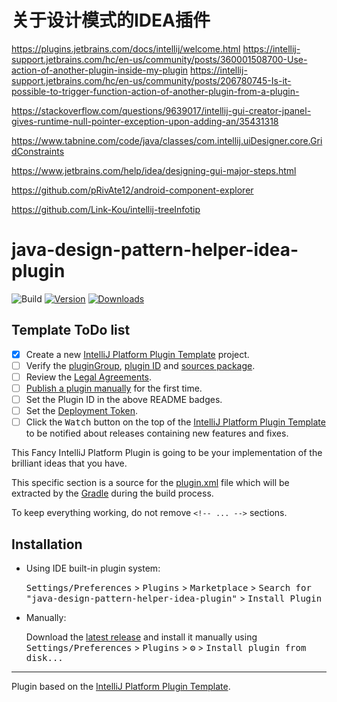 # 关于设计模式的IDEA插件


https://plugins.jetbrains.com/docs/intellij/welcome.html
https://intellij-support.jetbrains.com/hc/en-us/community/posts/360001508700-Use-action-of-another-plugin-inside-my-plugin
https://intellij-support.jetbrains.com/hc/en-us/community/posts/206780745-Is-it-possible-to-trigger-function-action-of-another-plugin-from-a-plugin-

https://stackoverflow.com/questions/9639017/intellij-gui-creator-jpanel-gives-runtime-null-pointer-exception-upon-adding-an/35431318

https://www.tabnine.com/code/java/classes/com.intellij.uiDesigner.core.GridConstraints

https://www.jetbrains.com/help/idea/designing-gui-major-steps.html

https://github.com/pRivAte12/android-component-explorer

https://github.com/Link-Kou/intellij-treeInfotip

# java-design-pattern-helper-idea-plugin

![Build](https://github.com/konbluesky/java-design-pattern-helper-idea-plugin/workflows/Build/badge.svg)
[![Version](https://img.shields.io/jetbrains/plugin/v/PLUGIN_ID.svg)](https://plugins.jetbrains.com/plugin/PLUGIN_ID)
[![Downloads](https://img.shields.io/jetbrains/plugin/d/PLUGIN_ID.svg)](https://plugins.jetbrains.com/plugin/PLUGIN_ID)

## Template ToDo list
- [x] Create a new [IntelliJ Platform Plugin Template][template] project.
- [ ] Verify the [pluginGroup](/gradle.properties), [plugin ID](/src/main/resources/META-INF/plugin.xml) and [sources package](/src/main/kotlin).
- [ ] Review the [Legal Agreements](https://plugins.jetbrains.com/docs/marketplace/legal-agreements.html).
- [ ] [Publish a plugin manually](https://plugins.jetbrains.com/docs/intellij/publishing-plugin.html?from=IJPluginTemplate) for the first time.
- [ ] Set the Plugin ID in the above README badges.
- [ ] Set the [Deployment Token](https://plugins.jetbrains.com/docs/marketplace/plugin-upload.html).
- [ ] Click the <kbd>Watch</kbd> button on the top of the [IntelliJ Platform Plugin Template][template] to be notified about releases containing new features and fixes.

<!-- Plugin description -->
This Fancy IntelliJ Platform Plugin is going to be your implementation of the brilliant ideas that you have.

This specific section is a source for the [plugin.xml](/src/main/resources/META-INF/plugin.xml) file which will be extracted by the [Gradle](/build.gradle.kts) during the build process.

To keep everything working, do not remove `<!-- ... -->` sections. 
<!-- Plugin description end -->

## Installation

- Using IDE built-in plugin system:
  
  <kbd>Settings/Preferences</kbd> > <kbd>Plugins</kbd> > <kbd>Marketplace</kbd> > <kbd>Search for "java-design-pattern-helper-idea-plugin"</kbd> >
  <kbd>Install Plugin</kbd>
  
- Manually:

  Download the [latest release](https://github.com/konbluesky/java-design-pattern-helper-idea-plugin/releases/latest) and install it manually using
  <kbd>Settings/Preferences</kbd> > <kbd>Plugins</kbd> > <kbd>⚙️</kbd> > <kbd>Install plugin from disk...</kbd>


---
Plugin based on the [IntelliJ Platform Plugin Template][template].

[template]: https://github.com/JetBrains/intellij-platform-plugin-template
